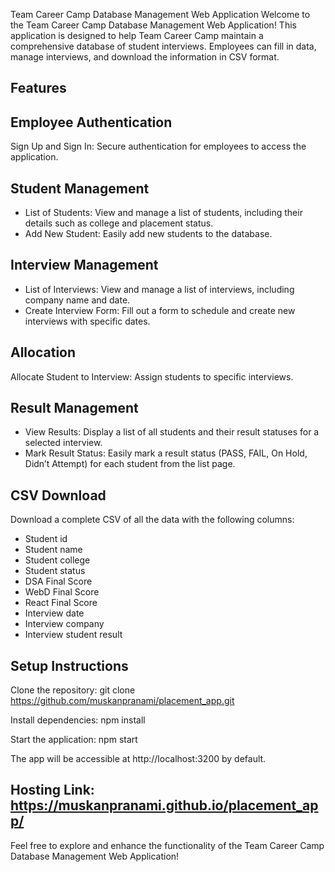 
Team Career Camp Database Management Web Application
Welcome to the Team Career Camp Database Management Web Application! This application is designed to help Team Career Camp maintain a comprehensive database of student interviews. Employees can fill in data, manage interviews, and download the information in CSV format.

## Features

## Employee Authentication
Sign Up and Sign In: Secure authentication for employees to access the application.

## Student Management
- List of Students: View and manage a list of students, including their details such as college and placement status.
- Add New Student: Easily add new students to the database.

## Interview Management
- List of Interviews: View and manage a list of interviews, including company name and date.
- Create Interview Form: Fill out a form to schedule and create new interviews with specific dates.

## Allocation
Allocate Student to Interview: Assign students to specific interviews.

## Result Management
- View Results: Display a list of all students and their result statuses for a selected interview.
- Mark Result Status: Easily mark a result status (PASS, FAIL, On Hold, Didn’t Attempt) for each student from the list page.

## CSV Download
Download a complete CSV of all the data with the following columns:

- Student id
- Student name
- Student college
- Student status
- DSA Final Score
- WebD Final Score
- React Final Score
- Interview date
- Interview company
- Interview student result

## Setup Instructions

Clone the repository:
git clone https://github.com/muskanpranami/placement_app.git

Install dependencies:
npm install

Start the application:
npm start

The app will be accessible at http://localhost:3200 by default.

## Hosting Link: https://muskanpranami.github.io/placement_app/

Feel free to explore and enhance the functionality of the Team Career Camp Database Management Web Application!
